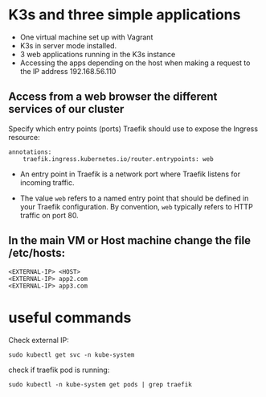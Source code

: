 # K3s and three simple applications
- One virtual machine set up with Vagrant
- K3s in server mode installed.
- 3 web applications running in the K3s instance
- Accessing the apps depending on the host when making a request to the IP address 192.168.56.110

## Access from a web browser the different services of our cluster
Specify which entry points (ports) Traefik should use to expose the Ingress resource:
```
annotations:
    traefik.ingress.kubernetes.io/router.entrypoints: web
```

- An entry point in Traefik is a network port where Traefik listens for incoming traffic.

- The value `web` refers to a named entry point that should be defined in your Traefik configuration. By convention, `web` typically refers to HTTP traffic on port 80.

## In the main VM or Host machine change the file /etc/hosts:
```
<EXTERNAL-IP> <HOST>
<EXTERNAL-IP> app2.com
<EXTERNAL-IP> app3.com
```

# useful commands
Check external IP:
```
sudo kubectl get svc -n kube-system
```

check if traefik pod is running:
```
sudo kubectl -n kube-system get pods | grep traefik
```
